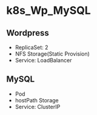 # k8s_Wp_MySQL

## Wordpress
- ReplicaSet: 2 
- NFS Storage(Static Provision)
- Service: LoadBalancer
## MySQL
- Pod
- hostPath Storage
- Service: ClusterIP
